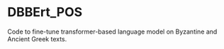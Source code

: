 # DBBErt_POS
Code to fine-tune transformer-based language model on Byzantine and Ancient Greek texts.
